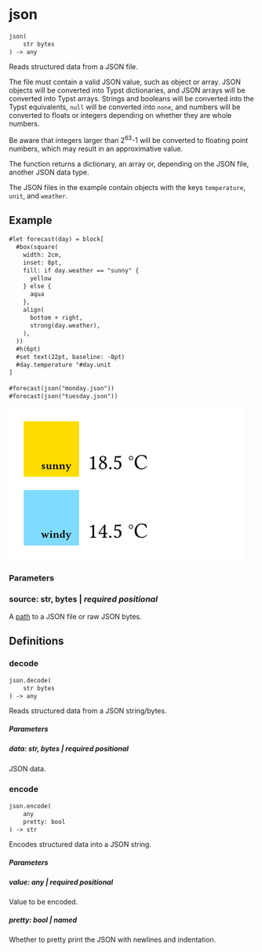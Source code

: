 
# json

```
json(
    str bytes
) -> any
```
Reads structured data from a JSON file.

The file must contain a valid JSON value, such as object or array. JSON
objects will be converted into Typst dictionaries, and JSON arrays will
be converted into Typst arrays. Strings and booleans will be converted
into the Typst equivalents, `null` will be converted into
<span class="typ-key">`none`</span>, and numbers will be converted to
floats or integers depending on whether they are whole numbers.

Be aware that integers larger than 2<sup>63</sup>-1 will be converted to
floating point numbers, which may result in an approximative value.

The function returns a dictionary, an array or, depending on the JSON
file, another JSON data type.

The JSON files in the example contain objects with the keys
`temperature`, `unit`, and `weather`.

## Example

<div class="previewed-code">

    #let forecast(day) = block[
      #box(square(
        width: 2cm,
        inset: 8pt,
        fill: if day.weather == "sunny" {
          yellow
        } else {
          aqua
        },
        align(
          bottom + right,
          strong(day.weather),
        ),
      ))
      #h(6pt)
      #set text(22pt, baseline: -8pt)
      #day.temperature °#day.unit
    ]

    #forecast(json("monday.json"))
    #forecast(json("tuesday.json"))

<div class="preview">

![Preview](/assets/f531864e1bdd9f39c36d5451a39f87b2.png)

</div>

</div>


### Parameters


### source: str, bytes | _required_ _positional_

A [path](/reference/syntax/#paths) to a JSON file or raw JSON bytes.


## Definitions


### decode

```
json.decode(
    str bytes
) -> any
```
Reads structured data from a JSON string/bytes.


##### Parameters


##### data: str, bytes | _required_ _positional_

JSON data.


### encode

```
json.encode(
    any
    pretty: bool
) -> str
```
Encodes structured data into a JSON string.


##### Parameters


##### value: any | _required_ _positional_

Value to be encoded.


##### pretty: bool | _named_

Whether to pretty print the JSON with newlines and indentation.

